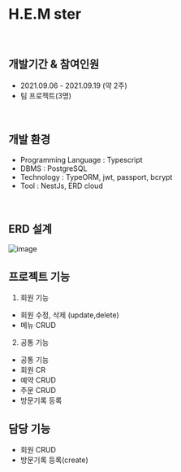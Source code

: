 # H.E.M ster
<br>

## 개발기간 & 참여인원
- 2021.09.06 - 2021.09.19 (약 2주)
- 팀 프로젝트(3명)

<br>

## 개발 환경
- Programming Language : Typescript
- DBMS : PostgreSQL
- Technology : TypeORM, jwt, passport, bcrypt
- Tool : NestJs, ERD cloud

<br>

## ERD 설계
![image](https://user-images.githubusercontent.com/80090062/135396703-703f3476-8d71-455d-85f2-c52acae35fd7.png)



## 프로젝트 기능
1. 회원 기능
  + 회원 수정, 삭제 (update,delete)
  + 메뉴 CRUD

2. 공통 기능
  + 공통 기능
  + 회원 CR
  + 예약 CRUD
  + 주문 CRUD
  + 방문기록 등록

## 담당 기능 
  + 회원 CRUD
  + 방문기록 등록(create)
